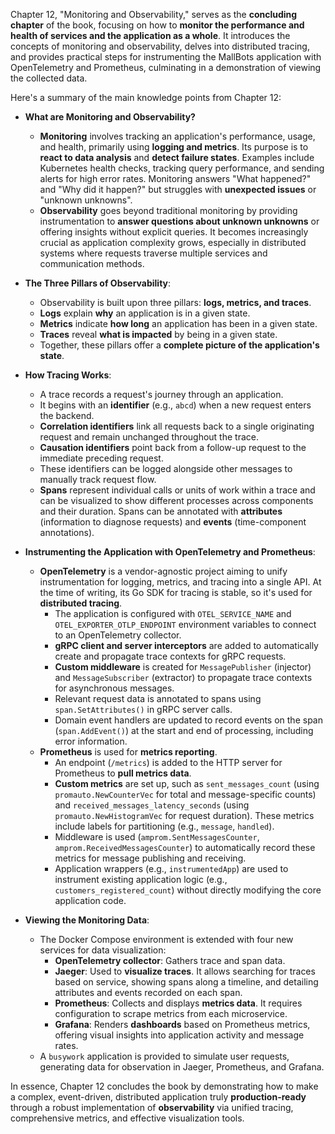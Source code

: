 Chapter 12, "Monitoring and Observability," serves as the **concluding chapter** of the book, focusing on how to **monitor the performance and health of services and the application as a whole**. It introduces the concepts of monitoring and observability, delves into distributed tracing, and provides practical steps for instrumenting the MallBots application with OpenTelemetry and Prometheus, culminating in a demonstration of viewing the collected data.

Here's a summary of the main knowledge points from Chapter 12:

- **What are Monitoring and Observability?**

  - **Monitoring** involves tracking an application's performance, usage, and health, primarily using **logging and metrics**. Its purpose is to **react to data analysis** and **detect failure states**. Examples include Kubernetes health checks, tracking query performance, and sending alerts for high error rates. Monitoring answers "What happened?" and "Why did it happen?" but struggles with **unexpected issues** or "unknown unknowns".
  - **Observability** goes beyond traditional monitoring by providing instrumentation to **answer questions about unknown unknowns** or offering insights without explicit queries. It becomes increasingly crucial as application complexity grows, especially in distributed systems where requests traverse multiple services and communication methods.

- **The Three Pillars of Observability**:

  - Observability is built upon three pillars: **logs, metrics, and traces**.
  - **Logs** explain **why** an application is in a given state.
  - **Metrics** indicate **how long** an application has been in a given state.
  - **Traces** reveal **what is impacted** by being in a given state.
  - Together, these pillars offer a **complete picture of the application's state**.

- **How Tracing Works**:

  - A trace records a request's journey through an application.
  - It begins with an **identifier** (e.g., `abcd`) when a new request enters the backend.
  - **Correlation identifiers** link all requests back to a single originating request and remain unchanged throughout the trace.
  - **Causation identifiers** point back from a follow-up request to the immediate preceding request.
  - These identifiers can be logged alongside other messages to manually track request flow.
  - **Spans** represent individual calls or units of work within a trace and can be visualized to show different processes across components and their duration. Spans can be annotated with **attributes** (information to diagnose requests) and **events** (time-component annotations).

- **Instrumenting the Application with OpenTelemetry and Prometheus**:

  - **OpenTelemetry** is a vendor-agnostic project aiming to unify instrumentation for logging, metrics, and tracing into a single API. At the time of writing, its Go SDK for tracing is stable, so it's used for **distributed tracing**.
    - The application is configured with `OTEL_SERVICE_NAME` and `OTEL_EXPORTER_OTLP_ENDPOINT` environment variables to connect to an OpenTelemetry collector.
    - **gRPC client and server interceptors** are added to automatically create and propagate trace contexts for gRPC requests.
    - **Custom middleware** is created for `MessagePublisher` (injector) and `MessageSubscriber` (extractor) to propagate trace contexts for asynchronous messages.
    - Relevant request data is annotated to spans using `span.SetAttributes()` in gRPC server calls.
    - Domain event handlers are updated to record events on the span (`span.AddEvent()`) at the start and end of processing, including error information.
  - **Prometheus** is used for **metrics reporting**.
    - An endpoint (`/metrics`) is added to the HTTP server for Prometheus to **pull metrics data**.
    - **Custom metrics** are set up, such as `sent_messages_count` (using `promauto.NewCounterVec` for total and message-specific counts) and `received_messages_latency_seconds` (using `promauto.NewHistogramVec` for request duration). These metrics include labels for partitioning (e.g., `message`, `handled`).
    - Middleware is used (`amprom.SentMessagesCounter`, `amprom.ReceivedMessagesCounter`) to automatically record these metrics for message publishing and receiving.
    - Application wrappers (e.g., `instrumentedApp`) are used to instrument existing application logic (e.g., `customers_registered_count`) without directly modifying the core application code.

- **Viewing the Monitoring Data**:
  - The Docker Compose environment is extended with four new services for data visualization:
    - **OpenTelemetry collector**: Gathers trace and span data.
    - **Jaeger**: Used to **visualize traces**. It allows searching for traces based on service, showing spans along a timeline, and detailing attributes and events recorded on each span.
    - **Prometheus**: Collects and displays **metrics data**. It requires configuration to scrape metrics from each microservice.
    - **Grafana**: Renders **dashboards** based on Prometheus metrics, offering visual insights into application activity and message rates.
  - A `busywork` application is provided to simulate user requests, generating data for observation in Jaeger, Prometheus, and Grafana.

In essence, Chapter 12 concludes the book by demonstrating how to make a complex, event-driven, distributed application truly **production-ready** through a robust implementation of **observability** via unified tracing, comprehensive metrics, and effective visualization tools.
